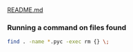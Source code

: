 [README.md](README.md)

### Running a command on files found

```bash
find . -name *.pyc -exec rm {} \;
```